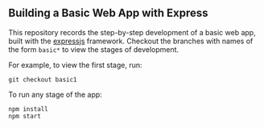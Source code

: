 ## Building a Basic Web App with Express

This repository records the step-by-step development of a basic web app, built with the [expressjs](https://expressjs.com/) framework.  Checkout the branches with names of the form `basic*` to view the stages of development.

For example, to view the first stage, run:

```
git checkout basic1
```

To run any stage of the app:

```
npm install
npm start
```